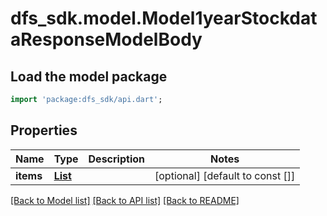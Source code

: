 # dfs_sdk.model.Model1yearStockdataResponseModelBody

## Load the model package
```dart
import 'package:dfs_sdk/api.dart';
```

## Properties
Name | Type | Description | Notes
------------ | ------------- | ------------- | -------------
**items** | [**List<Model1yearStockdataResponseModelBodyItems>**](Model1yearStockdataResponseModelBodyItems.md) |  | [optional] [default to const []]

[[Back to Model list]](../README.md#documentation-for-models) [[Back to API list]](../README.md#documentation-for-api-endpoints) [[Back to README]](../README.md)


